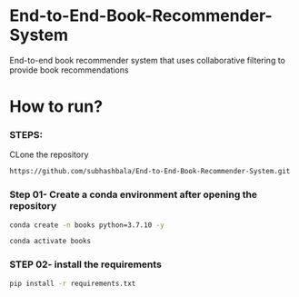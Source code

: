 # End-to-End-Book-Recommender-System
End-to-end book recommender system that uses collaborative filtering to provide book recommendations

# How to run? 
### STEPS: 

CLone the repository

```bash
https://github.com/subhashbala/End-to-End-Book-Recommender-System.git
```

### Step 01- Create a conda environment after opening the repository

```bash
conda create -n books python=3.7.10 -y
```

``` bash
conda activate books
```


### STEP 02- install the requirements
```bash
pip install -r requirements.txt
```